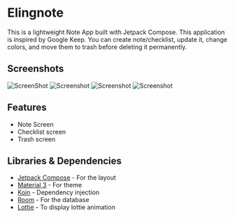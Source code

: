 # Elingnote
This is a lightweight Note App built with Jetpack Compose. This application is inspired by Google Keep.
You can create note/checklist, update it, change colors, and move them to trash before deleting it permanently.

## Screenshots
![ScreenShot](/preview/Screenshot_20240102_234432.png)
![Screenshot](/preview/Screenshot_20240102_233938.png)
![Screenshot](/preview/Screenshot_20240102_234053.png)
![Screenshot](/preview/Screenshot_20240102_233937.png)

## Features
- Note Screen
- Checklist screen
- Trash screen

## Libraries & Dependencies
* [Jetpack Compose](https://developer.android.com/jetpack/compose) - For the layout
* [Material 3](https://m3.material.io/) - For theme
* [Koin](https://insert-koin.io/) - Dependency injection
* [Room](https://developer.android.com/training/data-storage/room) - For the database
* [Lottie](https://github.com/airbnb/lottie-android) - To display lottie animation
